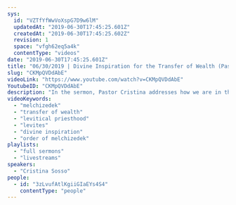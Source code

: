 ```yaml
---
sys:
  id: "VZTfYfWwVoXspG7D9w6lM"
  updatedAt: "2019-06-30T17:45:25.601Z"
  createdAt: "2019-06-30T17:45:25.602Z"
  revision: 1
  space: "vfgh62eq5a4k"
  contentType: "videos"
date: "2019-06-30T17:45:25.601Z"
title: "06/30/2019 | Divine Inspiration for the Transfer of Wealth (Pastor Cristina Sosso)"
slug: "CKMpQVDdAbE"
videoLink: "https://www.youtube.com/watch?v=CKMpQVDdAbE"
YoutubeID: "CKMpQVDdAbE"
description: "In the sermon, Pastor Cristina addresses how we are in the order of Melchizedek and need to get divine inspiration concerning the transfer of wealth, influence, and affluence. This sermon was delivered June 30th, 2019 at Freedom Fellowship Church International"
videoKeywords:
  - "melchizedek"
  - "transfer of wealth"
  - "levitical priesthood"
  - "levites"
  - "divine inspiration"
  - "order of melchizedek"
playlists:
  - "full sermons"
  - "livestreams"
speakers:
  - "Cristina Sosso"
people:
  - id: "3zLvufAtlKgiiGIaEYs4S4"
    contentType: "people"
---
```

